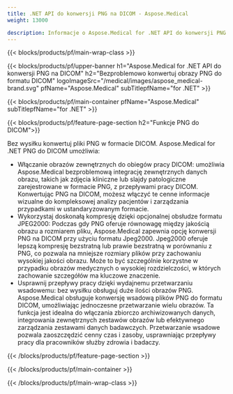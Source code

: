```yaml
---
title: .NET API do konwersji PNG na DICOM - Aspose.Medical
weight: 13000

description: Informacje o Aspose.Medical for .NET API do konwersji PNG na DICOM
---
```


{{< blocks/products/pf/main-wrap-class >}}

{{< blocks/products/pf/upper-banner h1="Aspose.Medical for .NET API do konwersji PNG na DICOM" h2="Bezproblemowo konwertuj obrazy PNG do formatu DICOM" logoImageSrc="/medical/images/aspose_medical-brand.svg" pfName="Aspose.Medical" subTitlepfName="for .NET" >}}

{{< blocks/products/pf/main-container pfName="Aspose.Medical" subTitlepfName="for .NET" >}}

{{< blocks/products/pf/feature-page-section h2="Funkcje PNG do DICOM">}}

<p>Bez wysiłku konwertuj pliki PNG w formacie DICOM. Aspose.Medical for .NET PNG do DICOM umożliwia:</p>

<ul>
<li>Włączanie obrazów zewnętrznych do obiegów pracy DICOM: umożliwia Aspose.Medical bezproblemową integrację zewnętrznych danych obrazu, takich jak zdjęcia kliniczne lub slajdy patologiczne zarejestrowane w formacie PNG, z przepływami pracy DICOM. Konwertując PNG na DICOM, możesz włączyć te cenne informacje wizualne do kompleksowej analizy pacjentów i zarządzania przypadkami w ustandaryzowanym formacie.</li>
<li>Wykorzystaj doskonałą kompresję dzięki opcjonalnej obsłudze formatu JPEG2000: Podczas gdy PNG oferuje równowagę między jakością obrazu a rozmiarem pliku, Aspose.Medical zapewnia opcję konwersji PNG na DICOM przy użyciu formatu Jpeg2000. Jpeg2000 oferuje lepszą kompresję bezstratną lub prawie bezstratną w porównaniu z PNG, co pozwala na mniejsze rozmiary plików przy zachowaniu wysokiej jakości obrazu. Może to być szczególnie korzystne w przypadku obrazów medycznych o wysokiej rozdzielczości, w których zachowanie szczegółów ma kluczowe znaczenie.</li>
<li>Usprawnij przepływy pracy dzięki wydajnemu przetwarzaniu wsadowemu: bez wysiłku obsługuj duże ilości obrazów PNG. Aspose.Medical obsługuje konwersję wsadową plików PNG do formatu DICOM, umożliwiając jednoczesne przetwarzanie wielu obrazów. Ta funkcja jest idealna do włączania zbiorczo archiwizowanych danych, integrowania zewnętrznych zestawów obrazów lub efektywnego zarządzania zestawami danych badawczych. Przetwarzanie wsadowe pozwala zaoszczędzić cenny czas i zasoby, usprawniając przepływy pracy dla pracowników służby zdrowia i badaczy.</li>
</ul>

{{< /blocks/products/pf/feature-page-section >}}

{{< /blocks/products/pf/main-container >}}

{{< /blocks/products/pf/main-wrap-class >}}